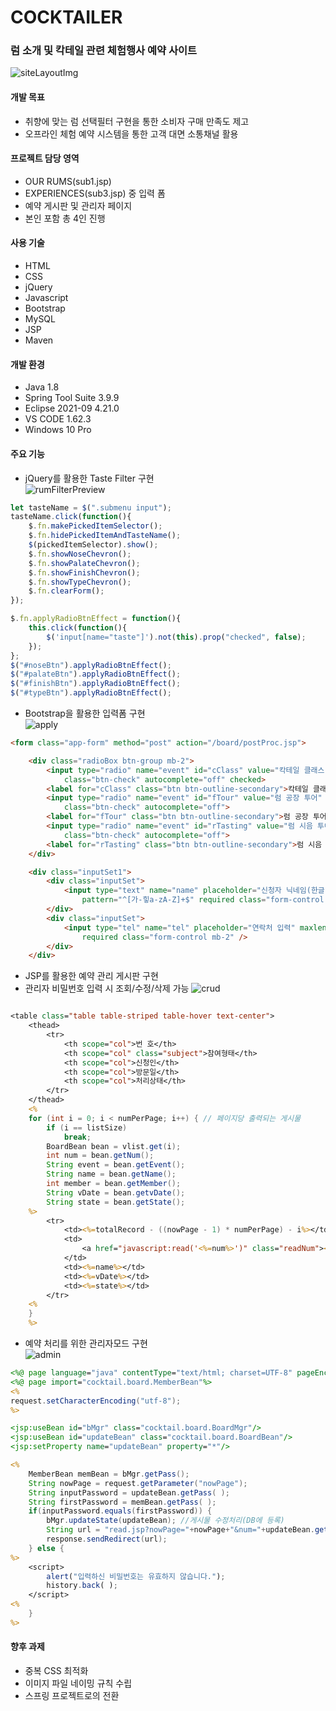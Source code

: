 # COCKTAILER
### 럼 소개 및 칵테일 관련 체험행사 예약 사이트  
![siteLayoutImg](https://user-images.githubusercontent.com/85478918/151158178-5acbafdd-9165-4595-b6fd-41322eb7631a.png)


#### 개발 목표
* 취향에 맞는 럼 선택필터 구현을 통한 소비자 구매 만족도 제고
* 오프라인 체험 예약 시스템을 통한 고객 대면 소통채널 활용


#### 프로젝트 담당 영역
* OUR RUMS(sub1.jsp)
* EXPERIENCES(sub3.jsp) 중 입력 폼
* 예약 게시판 및 관리자 페이지
* 본인 포함 총 4인 진행


#### 사용 기술
* HTML
* CSS
* jQuery
* Javascript
* Bootstrap
* MySQL
* JSP
* Maven


#### 개발 환경
* Java 1.8
* Spring Tool Suite 3.9.9
* Eclipse 2021-09 4.21.0
* VS CODE 1.62.3
* Windows 10 Pro


#### 주요 기능
* jQuery를 활용한 Taste Filter 구현  
![rumFilterPreview](https://user-images.githubusercontent.com/85478918/154827446-14fdfecf-bd54-488c-8d38-eda1e770a6f6.gif)
~~~javascript
let tasteName = $(".submenu input");
tasteName.click(function(){
    $.fn.makePickedItemSelector();
    $.fn.hidePickedItemAndTasteName();
    $(pickedItemSelector).show();
    $.fn.showNoseChevron();
    $.fn.showPalateChevron();
    $.fn.showFinishChevron();
    $.fn.showTypeChevron();
    $.fn.clearForm();
});

$.fn.applyRadioBtnEffect = function(){
    this.click(function(){
        $('input[name="taste"]').not(this).prop("checked", false);
    });
};
$("#noseBtn").applyRadioBtnEffect();
$("#palateBtn").applyRadioBtnEffect();
$("#finishBtn").applyRadioBtnEffect();
$("#typeBtn").applyRadioBtnEffect();
~~~


  

* Bootstrap을 활용한 입력폼 구현  
![apply](https://user-images.githubusercontent.com/85478918/154830287-cd4aded2-69ce-4981-91d0-0c96aa0f464e.gif)
~~~html
<form class="app-form" method="post" action="/board/postProc.jsp">

    <div class="radioBox btn-group mb-2">
        <input type="radio" name="event" id="cClass" value="칵테일 클래스"
            class="btn-check" autocomplete="off" checked>
        <label for="cClass" class="btn btn-outline-secondary">칵테일 클래스</label>
        <input type="radio" name="event" id="fTour" value="럼 공장 투어"
            class="btn-check" autocomplete="off">
        <label for="fTour" class="btn btn-outline-secondary">럼 공장 투어</label>
        <input type="radio" name="event" id="rTasting" value="럼 시음 투어"
            class="btn-check" autocomplete="off">
        <label for="rTasting" class="btn btn-outline-secondary">럼 시음 투어</label>
    </div>

    <div class="inputSet1">
        <div class="inputSet">
            <input type="text" name="name" placeholder="신청자 닉네임(한글 또는 영문)"
                pattern="^[가-힣a-zA-Z]+$" required class="form-control mb-2" />
        </div>
        <div class="inputSet">
            <input type="tel" name="tel" placeholder="연락처 입력" maxlength="13"
                required class="form-control mb-2" />
        </div>
    </div>
~~~




* JSP를 활용한 예약 관리 게시판 구현  
* 관리자 비밀번호 입력 시 조회/수정/삭제 가능
![crud](https://user-images.githubusercontent.com/85478918/154832049-183a8cd5-b0cc-4f21-a2a9-60910f9e991a.gif)
~~~jsp

<table class="table table-striped table-hover text-center">
    <thead>
        <tr>
            <th scope="col">번 호</th>
            <th scope="col" class="subject">참여형태</th>
            <th scope="col">신청인</th>
            <th scope="col">방문일</th>
            <th scope="col">처리상태</th>
        </tr>
    </thead>
    <%
    for (int i = 0; i < numPerPage; i++) { // 페이지당 출력되는 게시물
        if (i == listSize)
            break;
        BoardBean bean = vlist.get(i);
        int num = bean.getNum();
        String event = bean.getEvent();
        String name = bean.getName();
        int member = bean.getMember();
        String vDate = bean.getvDate();
        String state = bean.getState();
    %>
        <tr>
            <td><%=totalRecord - ((nowPage - 1) * numPerPage) - i%></td>
            <td>
                <a href="javascript:read('<%=num%>')" class="readNum"><%=event%></a>
            </td>
            <td><%=name%></td>
            <td><%=vDate%></td>
            <td><%=state%></td>
        </tr>
    <%
    }
    %>
~~~


* 예약 처리를 위한 관리자모드 구현  
![admin](https://user-images.githubusercontent.com/85478918/154832033-676f5ca8-85a9-4bec-8e19-2ac3cc878b94.gif)
~~~jsp
<%@ page language="java" contentType="text/html; charset=UTF-8" pageEncoding="UTF-8"%>
<%@ page import="cocktail.board.MemberBean"%>
<%
request.setCharacterEncoding("utf-8");
%>

<jsp:useBean id="bMgr" class="cocktail.board.BoardMgr"/>
<jsp:useBean id="updateBean" class="cocktail.board.BoardBean"/>
<jsp:setProperty name="updateBean" property="*"/>

<%
	MemberBean memBean = bMgr.getPass();
	String nowPage = request.getParameter("nowPage");
	String inputPassword = updateBean.getPass( );
	String firstPassword = memBean.getPass( );
	if(inputPassword.equals(firstPassword)) {
		bMgr.updateState(updateBean); //게시물 수정처리(DB에 등록)
		String url = "read.jsp?nowPage="+nowPage+"&num="+updateBean.getNum( );
		response.sendRedirect(url);
	} else {
%>
	<script>
		alert("입력하신 비밀번호는 유효하지 않습니다.");
		history.back( );
	</script>
<%
	}
%>
~~~


#### 향후 과제
* 중복 CSS 최적화
* 이미지 파일 네이밍 규칙 수립
* 스프링 프로젝트로의 전환
